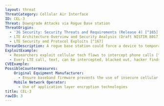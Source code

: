```yaml
---
layout: threat
ThreatCategory: Cellular Air Interface
ID: CEL-3
Threat: Downgrade Attacks via Rogue Base station
ThreatOrigin:
  - '3G Security: Security Threats and Requirements (Release 4) [^165]'
  - LTE Architecture Overview and Security Analysis (Draft NISTIR 8017) [^166]
  - LTE Security and Protocol Exploits [^167]
ThreatDescription: A rogue base station could force a device to temporarily downgrade its communication standard to a previous cellular network generation. This can make the communication more susceptible to security and privacy issues.
ExploitExample:
  - Researchers exploit cellular tech flaws to intercept phone calls [^168]
  - Every LTE call, text, can be intercepted, blacked out, hacker finds [^247]
CVEExample:
PossibleCountermeasures:
    Original Equipment Manufacturer:
      - Ensure baseband firmware prevents the use of insecure cellular encryption algorithms
    Mobile Network Operator:
      - Use of application layer encryption technologies
title: CEL-3
rawID: 3
---
```

